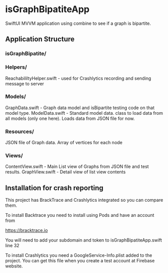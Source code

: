 # isGraphBipatiteApp

SwiftUI MVVM application using combine to see if a graph is bipartite.

## Application Structure

### isGraphBipatite/

### Helpers/
ReachabililtyHelper.swift - used for Crashlytics recording and sending message to server

### Models/
GraphData.swift - Graph data model and isBipartite testing code on that model type.
ModelData.swift - Standard model data. class to load data from all models (only one here). Loads data from JSON file for now.

### Resources/
JSON file of Graph data. Array of vertices for each node

### Views/
ContentView.swift - Main List view of Graphs from JSON file and test results.
GraphView.swift - Detail view of list view contents



## Installation for crash reporting

This project has BrackTrace and Crashlytics integrated so you can compare them. 

To install Backtrace you need to install using Pods and have an account from

https://bracktrace.io

You will need to add your subdomain and token to isGraphBipatiteApp.swift line 32


To install Crashlytics you need a GoogleService-Info.plist added to the project. You can get this file when you create a test account at Firebase website. 